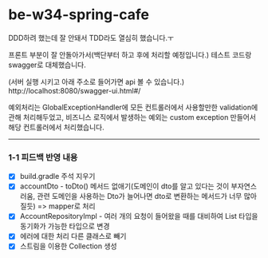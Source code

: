 # be-w34-spring-cafe

DDD하려 했는데 잘 안돼서 TDD라도 열심히 했습니다.ㅜ

프론트 부분이 잘 안돌아가서(백단부터 하고 후에 처리할 예정입니다.) 테스트 코드랑 swagger로 대체했습니다.

(서버 실행 시키고 아래 주소로 들어가면 api 볼 수 있습니다.)
http://localhost:8080/swagger-ui.html#/ 


예외처리는 GlobalExceptionHandler에 모든 컨트롤러에서 사용할만한 validation에 관해 처리해두었고,
비즈니스 로직에서 발생하는 예외는 custom exception 만들어서 해당 컨트롤러에서 처리했습니다. 

---
### 1-1 피드백 반영 내용
- [x] build.gradle 주석 지우기 
- [x] accountDto - toDto() 메서드 없애기(도메인이 dto를 알고 있다는 것이 부자연스러움, 관련 도메인을 사용하는 Dto가 늘어나면 dto로 변환하는 메서드가 너무 많아질듯) => mapper로 처리
- [x] AccountRepositoryImpl - 여러 개의 요청이 들어왔을 때를 대비하여 List 타입을 동기화가 가능한 타입으로 변경
- [x] 에러에 대한 처리 다른 클래스로 빼기
- [x] 스트림을 이용한 Collection 생성 
